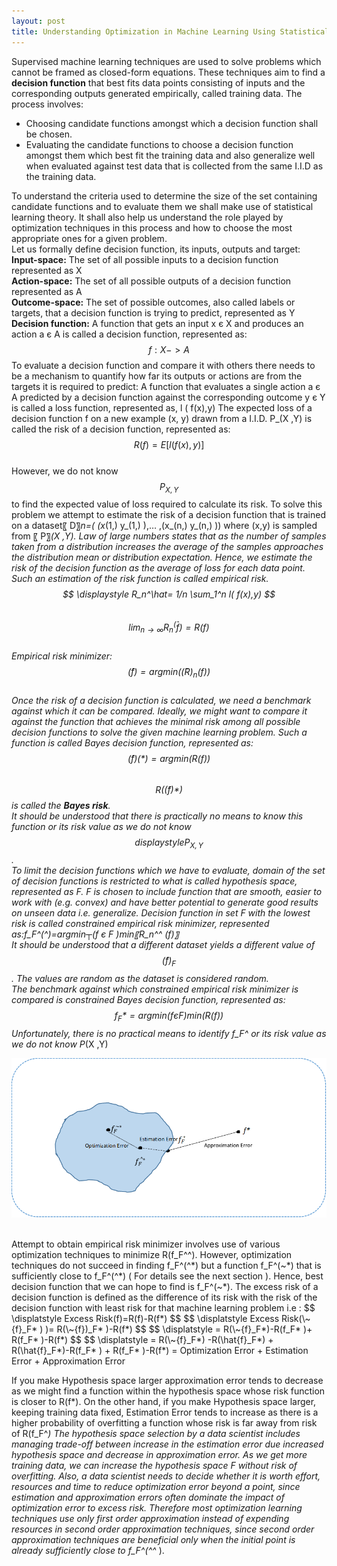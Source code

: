 ```yaml
---
layout: post
title: Understanding Optimization in Machine Learning Using Statistical Learning Theory 
---
```

Supervised machine learning techniques are used to solve problems which cannot be framed as closed-form equations. These techniques aim to find a **decision function** that best fits data points consisting of inputs and the corresponding outputs generated empirically, called training data. The process involves:  
- Choosing candidate functions amongst which a decision function shall be chosen.
- Evaluating the candidate functions to choose a decision function amongst them which best fit the training data and also generalize well when evaluated against test data that is collected from the same I.I.D as the training data.  
  
To understand the criteria used to determine the size of the set containing candidate functions and to evaluate them we shall make use of statistical learning theory. It shall also help us understand the role played by optimization techniques in this process and how to choose the most appropriate ones for a given problem.  
Let us formally define decision function, its inputs, outputs and target:  
**Input-space:** The set of all possible inputs to a decision function represented as X  
**Action-space:** The set of all possible outputs of a decision function represented as A  
**Outcome-space:** The set of possible outcomes, also called labels or targets, that a decision function is trying to predict, represented as Y  
**Decision function:** A function that gets an input x є X and produces an action a є A is called a decision function, represented as:   
$$ \displaystyle f :	X  ->  A $$ 
To evaluate a decision function and compare it with others there needs to be a mechanism to quantify how far its outputs or actions are from the targets it is required to predict:
A function that evaluates a single action a є A predicted by a decision function against the corresponding outcome y  є Y  is called a loss function, represented as,  l ( f(x),y) 
The expected loss of a decision function f on a new example (x, y) drawn from a I.I.D. P_(X ,Y) is called the risk of a decision function, represented as:  
$$ \displaystyle R(f)=E[ l( f(x),y)] $$  
However, we do not know $$ \displaystyle P_{X ,Y} $$ to find the expected value of loss required to calculate its risk. To solve this problem we attempt to estimate the risk of a decision function that is trained on a dataset〖 D〗_n=( (x_(1,)  y_(1,) ),… ,(x_(n,)  y_(n,)  ))  where (x,y) is sampled from  〖 P〗_(X ,Y).  Law of large numbers states that as the number of samples taken from a distribution increases the average of the samples approaches the distribution mean or distribution expectation. Hence, we estimate the risk of the decision function as the average of loss for each data point. Such an estimation of the risk function is called empirical risk.
$$ \displaystyle R_n^\hat= 1/n \sum_1^n l( f(x),y) $$  
$$  \displaystyle lim_{n→\infty}⁡R_n^\hat(f) = R(f) $$  
Empirical risk minimizer:   
$$  \displaystyle \hat(f)=arg⁡min⁡(\hat(R)_n(f)) $$  
Once the risk of a decision function is calculated, we need a benchmark against which it can be compared. Ideally, we might want to compare it against the function that achieves the minimal risk among all possible decision functions to solve the given machine learning problem. Such a function is called Bayes decision function, represented as:  
$$  \displaystyle \hat(f)(*)=arg min(R(f)) $$    
$$  \displaystyle R(\hat(f)* ) $$ is called the **Bayes risk**.  
It should be understood that there is practically no means to know this function or its risk value as we do not know $$ displaystyle P_{X ,Y} $$ .   
To limit the decision functions which we have to evaluate, domain of the set of decision functions is restricted to what is called hypothesis space, represented as F.  F is chosen to include function that are smooth, easier to work with (e.g. convex) and have better potential to generate good results on unseen data i.e. generalize.  Decision function in set F with the lowest risk is called constrained empirical risk minimizer, represented as:f_F^(^*)=argmin┬(f є F )⁡min⁡〖R_n^^ (f)〗   
It should be understood that a different dataset yields a different value of $$ \displaystyle \hat(f)_F $$ . The values are random as the dataset is considered random.   
The benchmark against which constrained empirical risk minimizer is compared is   constrained Bayes decision function, represented as:  
$$ \displaystyle f_F*=argmin(f є F )⁡min⁡(R(f)) $$
Unfortunately, there is no practical means to identify f_F^* or its risk value as we do not know P_(X ,Y)
<p align="center">
  <img src="../images/optimization_in_machine_learning.png"> <br><br>
</p> 
Attempt to obtain empirical risk minimizer involves use of various optimization techniques to minimize R(f_F^^). However, optimization techniques do not succeed in finding f_F^(^*) but a function f_F^(~*) that is sufficiently close to f_F^(^*) ( For details see the next section ). Hence, best decision function that we can hope to find is f_F^(~*).
The excess risk of a decision function is defined as the difference of its risk with the risk of the decision function with least risk for that machine learning problem i.e :
$$ \displatstyle Excess Risk(f)=R(f)-R(f*) $$
$$ \displatstyle Excess Risk(\~{f}_F* ) )= R(\~{f})_F* )-R(f*) $$  
$$ \displatstyle = R(\~{f}_F*)-R(f_F* )+ R(f_F* )-R(f*) $$  
$$  \displatstyle = R(\~{f}_F*) -R(\hat{f}_F*)            + R(\hat{f}_F*)-R(f_F* )               + R(f_F* )-R(f*)  
= Optimization Error      + Estimation Error      + Approximation Error    
  
If you make Hypothesis space larger approximation error tends to decrease as we might find a function within the hypothesis space whose risk function is closer to  R(f*). On the other hand, if you make Hypothesis space larger, keeping training data fixed,  Estimation Error tends to increase as there is a higher probability of overfitting a function whose risk is far away from risk of R(f_F^*)
The hypothesis space selection by a data scientist includes managing trade-off between increase in the estimation error due increased hypothesis space and decrease in approximation error. As we get more training data, we can increase the hypothesis space F without risk of overfitting.
Also, a data scientist needs to decide whether it is worth effort, resources and time to reduce optimization error beyond a point, since estimation and approximation errors often dominate the impact of optimization error to excess risk. Therefore most optimization learning techniques use only first order approximation instead of expending resources in second order approximation techniques, since second order approximation techniques are beneficial only when the initial point is already sufficiently close to f_F^(^^* ).
